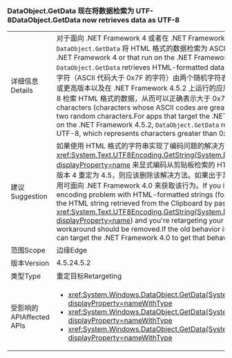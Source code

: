 ### <a name="dataobjectgetdata-now-retrieves-data-as-utf-8"></a><span data-ttu-id="ddf5a-101">DataObject.GetData 现在将数据检索为 UTF-8</span><span class="sxs-lookup"><span data-stu-id="ddf5a-101">DataObject.GetData now retrieves data as UTF-8</span></span>

|   |   |
|---|---|
|<span data-ttu-id="ddf5a-102">详细信息</span><span class="sxs-lookup"><span data-stu-id="ddf5a-102">Details</span></span>|<span data-ttu-id="ddf5a-103">对于面向 .NET Framework 4 或者在 .NET Framework 4.5.1 或更早版本上运行的应用，<code>DataObject.GetData</code> 将 HTML 格式的数据检索为 ASCII 字符串。</span><span class="sxs-lookup"><span data-stu-id="ddf5a-103">For apps that target the .NET Framework 4 or that run on the .NET Framework 4.5.1 or earlier versions, <code>DataObject.GetData</code> retrieves HTML-formatted data as an ASCII string.</span></span> <span data-ttu-id="ddf5a-104">因此，非 ASCII 字符（ASCII 代码大于 0x7F 的字符）由两个随机字符表示。对于面向 .NET Framework 4.5 或更高版本以及在 .NET Framework 4.5.2 上运行的应用，<code>DataObject.GetData</code> 将按 UTF-8 检索 HTML 格式的数据，从而可以正确表示大于 0x7F 的字符。</span><span class="sxs-lookup"><span data-stu-id="ddf5a-104">As a result, non-ASCII characters (characters whose ASCII codes are greater than 0x7F) are represented by two random characters.For apps that target the .NET Framework 4.5 or later and run on the .NET Framework 4.5.2, <code>DataObject.GetData</code> retrieves HTML-formatted data as UTF-8, which represents characters greater than 0x7F correctly.</span></span>|
|<span data-ttu-id="ddf5a-105">建议</span><span class="sxs-lookup"><span data-stu-id="ddf5a-105">Suggestion</span></span>|<span data-ttu-id="ddf5a-106">如果使用 HTML 格式的字符串实现了编码问题的解决方法（例如，通过将其传递到 <xref:System.Text.UTF8Encoding.GetString(System.Byte[],System.Int32,System.Int32)?displayProperty=name> 来显式编码从剪贴板检索的 HTML 字符串），而且要将应用的目标从版本 4 重定为 4.5，则应该删除该解决方法。如果出于某种原因需要使用以前的版本，该应用可面向 .NET Framework 4.0 来获取该行为。</span><span class="sxs-lookup"><span data-stu-id="ddf5a-106">If you implemented a workaround for the encoding problem with HTML-formatted strings (for example, by explicitly encoding the HTML string retrieved from the Clipboard by passing it to <xref:System.Text.UTF8Encoding.GetString(System.Byte[],System.Int32,System.Int32)?displayProperty=name>) and you're retargeting your app from version 4 to 4.5, that workaround should be removed.If the old behavior is needed for some reason, the app can target the .NET Framework 4.0 to get that behavior.</span></span>|
|<span data-ttu-id="ddf5a-107">范围</span><span class="sxs-lookup"><span data-stu-id="ddf5a-107">Scope</span></span>|<span data-ttu-id="ddf5a-108">边缘</span><span class="sxs-lookup"><span data-stu-id="ddf5a-108">Edge</span></span>|
|<span data-ttu-id="ddf5a-109">版本</span><span class="sxs-lookup"><span data-stu-id="ddf5a-109">Version</span></span>|<span data-ttu-id="ddf5a-110">4.5.2</span><span class="sxs-lookup"><span data-stu-id="ddf5a-110">4.5.2</span></span>|
|<span data-ttu-id="ddf5a-111">类型</span><span class="sxs-lookup"><span data-stu-id="ddf5a-111">Type</span></span>|<span data-ttu-id="ddf5a-112">重定目标</span><span class="sxs-lookup"><span data-stu-id="ddf5a-112">Retargeting</span></span>|
|<span data-ttu-id="ddf5a-113">受影响的 API</span><span class="sxs-lookup"><span data-stu-id="ddf5a-113">Affected APIs</span></span>|<ul><li><xref:System.Windows.DataObject.GetData(System.String)?displayProperty=nameWithType></li><li><xref:System.Windows.DataObject.GetData(System.Type)?displayProperty=nameWithType></li><li><xref:System.Windows.DataObject.GetData(System.String,System.Boolean)?displayProperty=nameWithType></li></ul>|

